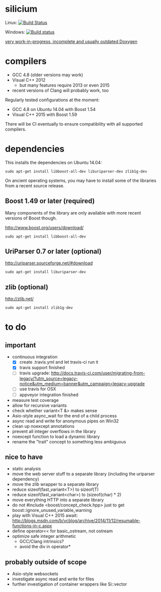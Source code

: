 silicium
========

Linux: [![Build Status](https://travis-ci.org/TyRoXx/silicium.svg?branch=master)](https://travis-ci.org/TyRoXx/silicium)

Windows: [![Build status](https://ci.appveyor.com/api/projects/status/c3g0m66oe3t6e6ct/branch/master?svg=true)](https://ci.appveyor.com/project/TyRoXx/silicium/branch/master)

[very work-in-progress, incomplete and usually outdated Doxygen](http://tyroxx.github.io/silicium/annotated.html)

compilers
=========

* GCC 4.8 (older versions may work)
* Visual C++ 2012
    * but many features require 2013 or even 2015
* recent versions of Clang will probably work, too

Regularly tested configurations at the moment:
* GCC 4.8 on Ubuntu 14.04 with Boost 1.54
* Visual C++ 2015 with Boost 1.59

There will be CI eventually to ensure compatibility with all supported compilers.

dependencies
============

This installs the dependencies on Ubuntu 14.04:

```
sudo apt-get install libboost-all-dev liburiparser-dev zlib1g-dev
```

On ancient operating systems, you may have to install some of the
libraries from a recent source release.

Boost 1.49 or later (required)
------------------------------

Many components of the library are only available with more recent versions of Boost though.

http://www.boost.org/users/download/

```
sudo apt-get install libboost-all-dev
```

UriParser 0.7 or later (optional)
---------------------------------

http://uriparser.sourceforge.net/#download

```
sudo apt-get install liburiparser-dev
```

zlib (optional)
---------------

http://zlib.net/

```
sudo apt-get install zlib1g-dev
```

to do
=====

important
---------

* continuous integration
  * [x] create .travis.yml and let travis-ci run it
  * [x] travis support finished
  * [ ] travis upgrade: http://docs.travis-ci.com/user/migrating-from-legacy/?utm_source=legacy-notice&utm_medium=banner&utm_campaign=legacy-upgrade
  * [ ] use travis for OSX
  * [ ] appveyor integration finished
* measure test coverage
* allow for recursive variants
* check whether variant&lt;T &amp;&gt; makes sense
* Asio-style async_wait for the end of a child process
* async read and write for anonymous pipes on Win32
* clean up noexcept annotations
* prevent all integer overflows in the library
* noexcept function to load a dynamic library
* rename the "trait" concept to something less ambiguous

nice to have
------------

* static analysis
* move the web server stuff to a separate library (including the uriparser dependency)
* move the zlib wrapper to a separate library
* reduce sizeof(fast_variant&lt;T&gt;) to sizeof(T)
* reduce sizeof(fast_variant&lt;char&gt;) to (sizeof(char) * 2)
* move everything HTTP into a separate library
* do not #include <boost/concept_check.hpp> just to get boost::ignore_unused_variable_warning
* play with Visual C++ 2015 await: http://blogs.msdn.com/b/vcblog/archive/2014/11/12/resumable-functions-in-c.aspx
* define operator<< for basic_ostream, not ostream
* optimize safe integer arithmetic
  * GCC/Clang intrinsics?
  * avoid the div in operator*

probably outside of scope
-------------------------

* Asio-style websockets
* investigate async read and write for files
* further investigation of container wrappers like Si::vector
